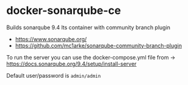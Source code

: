 # docker-sonarqube-ce
Builds sonarqube 9.4 lts container with community branch plugin

* https://www.sonarqube.org/
* https://github.com/mc1arke/sonarqube-community-branch-plugin


To run the server you can use the docker-compose.yml file from -> https://docs.sonarqube.org/9.4/setup/install-server

Default user/password is `admin/admin`

